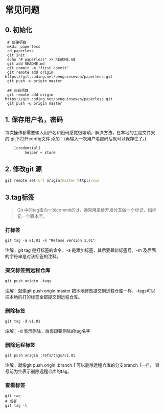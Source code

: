  # 常见问题
 
## 0. 初始化

     # 创建项目 
     mkdir paperless
     cd paperless
     git init
     echo "# paperless" >> README.md
     git add README.md
     git commit -m "first commit"
     git remote add origin https://git.coding.net/penguinseven/paperless.git
     git push -u origin master
     
     ## 已有项目
     git remote add origin https://git.coding.net/penguinseven/paperless.git
     git push -u origin master
     

## 1.  保存用户名，密码

每次操作都需要输入用户名和密码感觉很繁琐，解决方法，在本地的工程文件夹的.git下打开config文件
添加：(再输入一次用户名密码后就可以保存住了。)


```cmd
    [credential]
         helper = store
```

## 2. 修改git 源

```cmd
git remote set-url origin/master http://xxx
```

## 3.tag标签
> Git 中的tag指向一次commit的id，通常用来给开发分支做一个标记，如标记一个版本号。

### 打标签
    git tag -a v1.01 -m "Relase version 1.01"
    
注解：git tag 是打标签的命令，-a 是添加标签，其后要跟新标签号，-m 及后面的字符串是对该标签的注释。

### 提交标签到远程仓库
    git push origin -tags
    
注解：就像git push origin master 把本地修改提交到远程仓库一样，-tags可以把本地的打的标签全部提交到远程仓库。

### 删除标签
    git tag -d v1.01
    
注解：-d 表示删除，后面跟要删除的tag名字

### 删除远程标签
    git push origin :refs/tags/v1.01
    
注解：就像git push origin :branch_1 可以删除远程仓库的分支branch_1一样， 冒号前为空表示删除远程仓库的tag。

### 查看标签
    git tag
    # 或者  
    git tag -l



